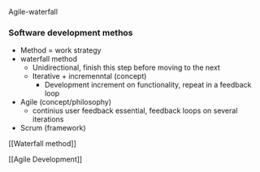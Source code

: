 Agile-waterfall

### Software development methos
- Method = work strategy
- waterfall method 
	- Unidirectional, finish this step before moving to the next
	- Iterative + incremenntal (concept)
		- Development increment on functionality, repeat in a feedback loop
- Agile (concept/philosophy)
	-  continius user feedback essential, feedback loops on several iterations
- Scrum (framework)

[[Waterfall method]] 

[[Agile Development]]